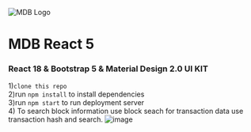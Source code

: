 ![MDB Logo](https://mdbootstrap.com/img/Marketing/general/logo/medium/mdb-react.png)

# MDB React 5

### React 18 & Bootstrap 5 & Material Design 2.0 UI KIT

1)`clone this repo`
<br>
2)run
`npm install`
to install dependencies
<br>
3)run 
`npm start`
to run deployment server
<br>
4) To search block information use block seach 
for transaction data use transaction hash and search.
![image](https://user-images.githubusercontent.com/115225851/217228408-476f5ca6-839a-4085-ac1f-1733d3a3c56a.png)






